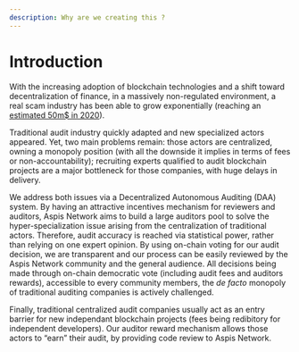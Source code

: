 ```yaml
---
description: Why are we creating this ?
---
```


# Introduction

With the increasing adoption of blockchain technologies and a shift toward decentralization of finance, in a massively non-regulated environment, a real scam industry has been able to grow exponentially (reaching an [estimated 50m$ in 2020](https://whale-alert.medium.com/chasing-crypto-criminals-db53edad43e1)).

Traditional audit industry quickly adapted and new specialized actors appeared. Yet, two main problems remain: those actors are centralized, owning a monopoly position (with all the downside it implies in terms of fees or non-accountability); recruiting experts qualified to audit blockchain projects are a major bottleneck for those companies, with huge delays in delivery.

We address both issues via a Decentralized Autonomous Auditing (DAA) system. By having an attractive incentives mechanism for reviewers and auditors, Aspis Network aims to build a large auditors pool to solve the hyper-specialization issue arising from the centralization of traditional actors. Therefore, audit accuracy is reached via statistical power, rather than relying on one expert opinion. By using on-chain voting for our audit decision, we are transparent and our process can be easily reviewed by the Aspis Network community and the general audience. All decisions being made through on-chain democratic vote (including audit fees and auditors rewards), accessible to every community members, the _de facto_ monopoly of traditional auditing companies is actively challenged.

Finally, traditional centralized audit companies usually act as an entry barrier for new independant blockchain projects (fees being redibitory for independent developers). Our auditor reward mechanism allows those actors to “earn” their audit, by providing code review to Aspis Network. 
